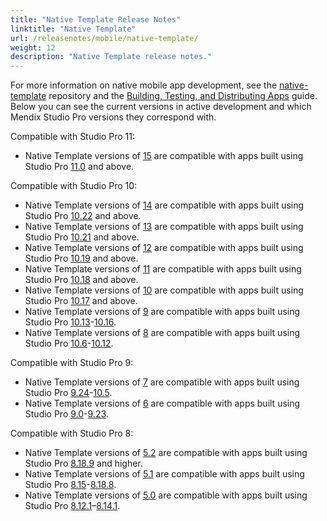 ```yaml
---
title: "Native Template Release Notes"
linktitle: "Native Template"
url: /releasenotes/mobile/native-template/
weight: 12
description: "Native Template release notes."
---
```


For more information on native mobile app development, see the [native-template](https://github.com/mendix/native-template/) repository and the [Building, Testing, and Distributing Apps](/refguide/mobile/distributing-mobile-apps/) guide. Below you can see the current versions in active development and which Mendix Studio Pro versions they correspond with.

Compatible with Studio Pro 11:
* Native Template versions of [15](/releasenotes/mobile/nt-15-rn/) are compatible with apps built using Studio Pro [11.0](/releasenotes/studio-pro/11.0/) and above.

Compatible with Studio Pro 10:

* Native Template versions of [14](/releasenotes/mobile/nt-14-rn/) are compatible with apps built using Studio Pro [10.22](/releasenotes/studio-pro/10.22/) and above.
* Native Template versions of [13](/releasenotes/mobile/nt-13-rn/) are compatible with apps built using Studio Pro [10.21](/releasenotes/studio-pro/10.21/) and above.
* Native Template versions of [12](/releasenotes/mobile/nt-12-rn/) are compatible with apps built using Studio Pro [10.19](/releasenotes/studio-pro/10.19/) and above.
* Native Template versions of [11](/releasenotes/mobile/nt-11-rn/) are compatible with apps built using Studio Pro [10.18](/releasenotes/studio-pro/10.18/) and above.
* Native Template versions of [10](/releasenotes/mobile/nt-10-rn/) are compatible with apps built using Studio Pro [10.17](/releasenotes/studio-pro/10.17/) and above.
* Native Template versions of [9](/releasenotes/mobile/nt-9-rn/) are compatible with apps built using Studio Pro [10.13](/releasenotes/studio-pro/10.13/)-[10.16](/releasenotes/studio-pro/10.16/).
* Native Template versions of [8](/releasenotes/mobile/nt-8-rn/) are compatible with apps built using Studio Pro [10.6](/releasenotes/studio-pro/10.6/)-[10.12](/releasenotes/studio-pro/10.12/).

Compatible with Studio Pro 9:

* Native Template versions of [7](/releasenotes/mobile/nt-7-rn/) are compatible with apps built using Studio Pro [9.24](/releasenotes/studio-pro/9.24/)-[10.5](/releasenotes/studio-pro/10.5/). 
* Native Template versions of [6](/releasenotes/mobile/nt-6-rn/) are compatible with apps built using Studio Pro [9.0](/releasenotes/studio-pro/9.0/)-[9.23](/releasenotes/studio-pro/9.23/). 

Compatible with Studio Pro 8:

* Native Template versions of [5.2](/releasenotes/mobile/nt-5.2-rn/) are compatible with apps built using Studio Pro [8.18.9](/releasenotes/studio-pro/8.18/#8189) and higher.
* Native Template versions of [5.1](/releasenotes/mobile/nt-5.1-rn/) are compatible with apps built using Studio Pro [8.15](/releasenotes/studio-pro/8.15/)-[8.18.8](/releasenotes/studio-pro/8.18/#8188).
* Native Template versions of [5.0](/releasenotes/mobile/nt-5.0-rn/) are compatible with apps built using Studio Pro [8.12.1](/releasenotes/studio-pro/8.12/#8121)–[8.14.1](/releasenotes/studio-pro/8.14/).
